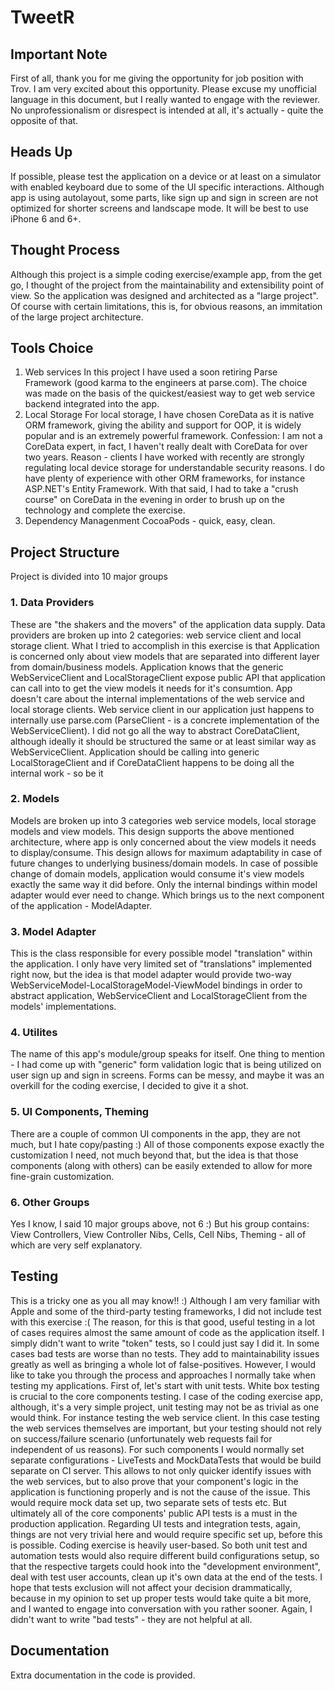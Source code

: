 # TweetR

## Important Note
First of all, thank you for me giving the opportunity for job position with Trov. I am very excited about this opportunity.
Please excuse my unofficial language in this document, but I really wanted to engage with the reviewer. No unprofessionalism or disrespect is intended at all, it's actually - quite the opposite of that.

## Heads Up 
If possible, please test the application on a device or at least on a simulator with enabled keyboard due to some of the UI specific interactions. Although app is using autolayout, some parts, like sign up and sign in screen are not optimized for shorter screens and landscape mode. It will be best to use iPhone 6 and 6+.

## Thought Process
Although this project is a simple coding exercise/example app, from the get go, I thought of the project from the maintainability and extensibility point of view. So the application was designed and architected as a "large project". Of course with certain limitations, this is, for obvious reasons, an immitation of the large project architecture.

## Tools Choice
1. Web services
    In this project I have used a soon retiring Parse Framework (good karma to the engineers at parse.com). The choice was made on the basis of the quickest/easiest way to get web service backend integrated into the app.
2. Local Storage
    For local storage, I have chosen CoreData as it is native ORM framework, giving the ability and support for OOP, it is widely popular and is an extremely powerful framework. Confession: I am not a CoreData expert, in fact, I haven't really dealt with CoreData for over two years. Reason - clients I have worked with recently are strongly regulating local device storage for understandable security reasons. I do have plenty of experience with other ORM frameworks, for instance ASP.NET's Entity Framework. With that said, I had to take a "crush course" on CoreData in the evening in order to brush up on the technology and complete the exercise.
3. Dependency Managenment
    CocoaPods - quick, easy, clean.

## Project Structure
Project is divided into 10 major groups

### 1. Data Providers
These are "the shakers and the movers" of the application data supply. Data providers are broken up into 2 categories: web service client and local storage client. What I tried to accomplish in this exercise is that Application is concerned only about view models that are separated into different layer from domain/business models. Application knows that the generic WebServiceClient and LocalStorageClient expose public API that application can call into to get the view models it needs for it's consumtion. App doesn't care about the internal implementations of the web service and local storage clients. Web service client in our application just happens to internally use parse.com (ParseClient - is a concrete implementation of the WebServiceClient). I did not go all the way to abstract CoreDataClient, although ideally it should be structured the same or at least similar way as WebServiceClient. Application should be calling into generic LocalStorageClient and if CoreDataClient happens to be doing all the internal work - so be it

### 2. Models 
Models are broken up into 3 categories web service models, local storage models and view models. This design supports the above mentioned architecture, where app is only concerned about the view models it needs to display/consume. This design allows for maximum adaptability in case of future changes to underlying business/domain models. In case of possible change of domain models, application would consume it's view models exactly the same way it did before. Only the internal bindings within model adapter would ever need to change. Which brings us to the next component of the application - ModelAdapter.

### 3. Model Adapter
This is the class responsible for every possible model "translation" within the application. I only have very limited set of "translations" implemented right now, but the idea is that model adapter would provide two-way WebServiceModel-LocalStorageModel-ViewModel bindings in order to abstract application, WebServiceClient and LocalStorageClient from the models' implementations.

### 4. Utilites 
The name of this app's module/group speaks for itself. One thing to mention - I had come up with "generic" form validation logic that is being utilized on user sign up and sign in screens. Forms can be messy, and maybe it was an overkill for the coding exercise, I decided to give it a shot. 

### 5. UI Components, Theming 
There are a couple of common UI components in the app, they are not much, but I hate copy/pasting :) All of those components expose exactly the customization I need, not much beyond that, but the idea is that those components (along with others) can be easily extended to allow for more fine-grain customization.

### 6. Other Groups
Yes I know, I said 10 major groups above, not 6 :) But his group contains: View Controllers, View Controller Nibs, Cells, Cell Nibs, Theming - all of which are very self explanatory.

## Testing 
This is a tricky one as you all may know!! :) Although I am very familiar with Apple and some of the third-party testing frameworks, I did not include test with this exercise :( The reason, for this is that good, useful testing in a lot of cases requires almost the same amount of code as the application itself. I simply didn't want to write "token" tests, so I could just say I did it. In some cases bad tests are worse than no tests. They add to maintainability issues greatly as well as bringing a whole lot of false-positives. However, I would like to take you through the process and approaches I normally take when testing my applications. First of, let's start with unit tests. White box testing is crucial to the core components testing. I case of the coding exercise app, although, it's a very simple project, unit testing may not be as trivial as one would think. For instance testing the web service client. In this case testing the web services themselves are important, but your testing should not rely on success/failure scenario (unfortunately web requests fail for independent of us reasons). For such components I would normally set separate configurations - LiveTests and MockDataTests that would be build separate on CI server. This allows to not only quicker identify issues with the web services, but to also prove that your component's logic in the application is functioning properly and is not the cause of the issue. This would require mock data set up, two separate sets of tests etc. But ultimately all of the core components' public API tests is a must in the production application. Regarding UI tests and integration tests, again, things are not very trivial here and would require specific set up, before this is possible. Coding exercise is heavily user-based. So both unit test and automation tests would also require different build configurations setup, so that the respective targets could hook into the "development environment", deal with test user accounts, clean up it's own data at the end of the tests. I hope that tests exclusion will not affect your decision drammatically, because in my opinion to set up proper tests would take quite a bit more, and I wanted to engage into conversation with you rather sooner. Again, I didn't want to write "bad tests" - they are not helpful at all. 

## Documentation
Extra documentation in the code is provided.



